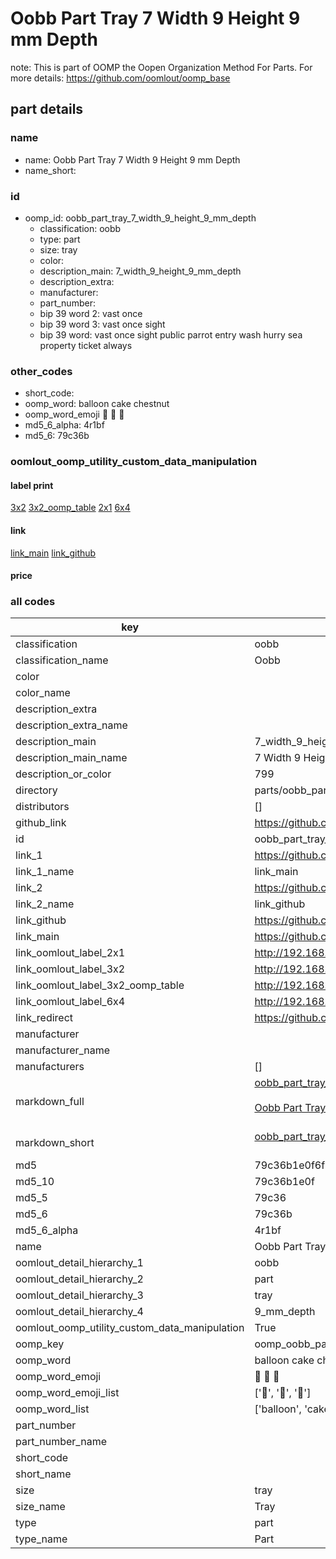# Oobb Part Tray 7 Width 9 Height 9 mm Depth  

note: This is part of OOMP the Oopen Organization Method For Parts. For more details: https://github.com/oomlout/oomp_base

##  part details
  







### name
* name: Oobb Part Tray 7 Width 9 Height 9 mm Depth
* name_short: 
### id
* oomp_id: oobb_part_tray_7_width_9_height_9_mm_depth
  * classification: oobb
  * type: part
  * size: tray
  * color: 
  * description_main: 7_width_9_height_9_mm_depth
  * description_extra: 
  * manufacturer: 
  * part_number: 
  * bip 39 word 2: vast once
  * bip 39 word 3: vast once sight
  * bip 39 word: vast once sight public parrot entry wash hurry sea property ticket always

### other_codes
* short_code: 
* oomp_word: balloon cake chestnut
* oomp_word_emoji :balloon: :cake: :chestnut:
* md5_6_alpha: 4r1bf
* md5_6: 79c36b






### oomlout_oomp_utility_custom_data_manipulation
#### label print
[3x2](http://192.168.1.245:1112/?label=oomp%204r1bf)
[3x2_oomp_table](http://192.168.1.108:1112/?label=oomp%204r1bf)
[2x1](http://192.168.1.242:1112/?label=oomp%204r1bf)
[6x4](http://192.168.1.55:1112/?label=oomp%204r1bf)    

#### link

[link_main](https://github.com/oomlout/oomlout_oomp_version_1_messy/tree/main/parts/oobb_part_tray_7_width_9_height_9_mm_depth) [link_github](https://github.com/oomlout/oomlout_oomp_version_1_messy/tree/main/parts/oobb_part_tray_7_width_9_height_9_mm_depth)                             

#### price







### all codes 
| key | value |  
| --- | --- |  
| classification | oobb |  
| classification_name | Oobb |  
| color |  |  
| color_name |  |  
| description_extra |  |  
| description_extra_name |  |  
| description_main | 7_width_9_height_9_mm_depth |  
| description_main_name | 7 Width 9 Height 9 mm Depth |  
| description_or_color | 799 |  
| directory | parts/oobb_part_tray_7_width_9_height_9_mm_depth |  
| distributors | [] |  
| github_link | https://github.com/oomlout/oomlout_oomp_part_src/tree/main/parts/oobb_part_tray_7_width_9_height_9_mm_depth |  
| id | oobb_part_tray_7_width_9_height_9_mm_depth |  
| link_1 | https://github.com/oomlout/oomlout_oomp_version_1_messy/tree/main/parts/oobb_part_tray_7_width_9_height_9_mm_depth |  
| link_1_name | link_main |  
| link_2 | https://github.com/oomlout/oomlout_oomp_version_1_messy/tree/main/parts/oobb_part_tray_7_width_9_height_9_mm_depth |  
| link_2_name | link_github |  
| link_github | https://github.com/oomlout/oomlout_oomp_version_1_messy/tree/main/parts/oobb_part_tray_7_width_9_height_9_mm_depth |  
| link_main | https://github.com/oomlout/oomlout_oomp_version_1_messy/tree/main/parts/oobb_part_tray_7_width_9_height_9_mm_depth |  
| link_oomlout_label_2x1 | http://192.168.1.242:1112/?label=oomp%204r1bf |  
| link_oomlout_label_3x2 | http://192.168.1.245:1112/?label=oomp%204r1bf |  
| link_oomlout_label_3x2_oomp_table | http://192.168.1.108:1112/?label=oomp%204r1bf |  
| link_oomlout_label_6x4 | http://192.168.1.55:1112/?label=oomp%204r1bf |  
| link_redirect | https://github.com/oomlout/oomlout_oomp_version_1_messy/tree/main/parts/oobb_part_tray_7_width_9_height_9_mm_depth |  
| manufacturer |  |  
| manufacturer_name |  |  
| manufacturers | [] |  
| markdown_full | [oobb_part_tray_7_width_9_height_9_mm_depth](none)<br>[](none)<br>[Oobb Part Tray 7 Width 9 Height 9 Mm Depth](none)<br><br> |  
| markdown_short | [oobb_part_tray_7_width_9_height_9_mm_depth](none)<br><br> |  
| md5 | 79c36b1e0f6fbeed2ed03ad19066a78d |  
| md5_10 | 79c36b1e0f |  
| md5_5 | 79c36 |  
| md5_6 | 79c36b |  
| md5_6_alpha | 4r1bf |  
| name | Oobb Part Tray 7 Width 9 Height 9 mm Depth |  
| oomlout_detail_hierarchy_1 | oobb |  
| oomlout_detail_hierarchy_2 | part |  
| oomlout_detail_hierarchy_3 | tray |  
| oomlout_detail_hierarchy_4 | 9_mm_depth |  
| oomlout_oomp_utility_custom_data_manipulation | True |  
| oomp_key | oomp_oobb_part_tray_7_width_9_height_9_mm_depth |  
| oomp_word | balloon cake chestnut |  
| oomp_word_emoji | :balloon: :cake: :chestnut: |  
| oomp_word_emoji_list | [':balloon:', ':cake:', ':chestnut:'] |  
| oomp_word_list | ['balloon', 'cake', 'chestnut'] |  
| part_number |  |  
| part_number_name |  |  
| short_code |  |  
| short_name |  |  
| size | tray |  
| size_name | Tray |  
| type | part |  
| type_name | Part |  
